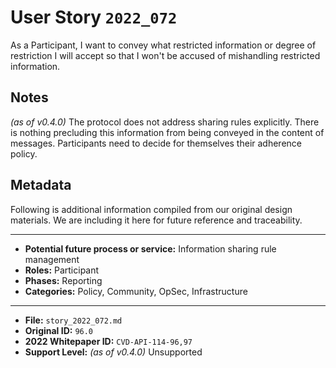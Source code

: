 
# User Story `2022_072` #

<!-- story-start -->As a Participant, I want to convey what restricted information or degree of restriction I will accept so that I won't be accused of mishandling restricted information.<!-- story-end -->

## Notes ##

*(as of v0.4.0)*
The protocol does not address sharing rules explicitly. There is nothing precluding this information from being conveyed in the content of messages. Participants need to decide for themselves their adherence policy.

## Metadata ##

Following is additional information compiled from our original design materials.
We are including it here for future reference and traceability.

---

- **Potential future process or service:** Information sharing rule management
- **Roles:** Participant
- **Phases:** Reporting
- **Categories:** Policy, Community, OpSec, Infrastructure

---

- **File:** `story_2022_072.md`
- **Original ID:** `96.0`
- **2022 Whitepaper ID:** `CVD-API-114-96,97`
- **Support Level:** *(as of v0.4.0)* Unsupported
